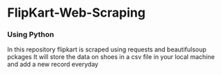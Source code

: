 # FlipKart-Web-Scraping
### Using Python

In this repository flipkart is scraped using requests and beautifulsoup pckages
It will store the data on shoes in a csv file in your local machine and add a new record everyday
